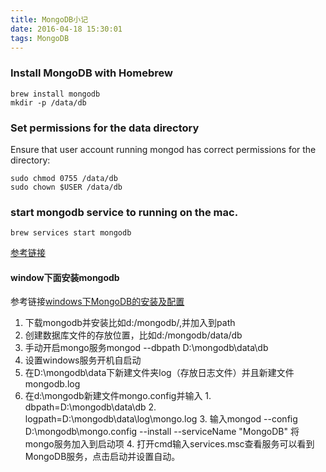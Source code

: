 ```yaml
---
title: MongoDB小记
date: 2016-04-18 15:30:01
tags: MongoDB
---
```

### Install MongoDB with Homebrew

~~~
brew install mongodb
mkdir -p /data/db
~~~

### Set permissions for the data directory

Ensure that user account running mongod has correct permissions for the directory:

```
sudo chmod 0755 /data/db
sudo chown $USER /data/db
```

### start mongodb service to running on the mac.

```
brew services start mongodb
```

[参考链接](http://stackoverflow.com/questions/5596521/what-is-the-correct-way-to-start-a-mongod-service-on-linux-os-x)

#### window下面安装mongodb
参考链接[windows下MongoDB的安装及配置](https://jingyan.baidu.com/article/d5c4b52bef7268da560dc5f8.html)
1. 下载mongodb并安装比如d:/mongodb/,并加入到path
2. 创建数据库文件的存放位置，比如d:/mongodb/data/db
3. 手动开启mongo服务mongod --dbpath D:\mongodb\data\db
4. 设置windows服务开机自启动
  1. 在D:\mongodb\data下新建文件夹log（存放日志文件）并且新建文件mongodb.log
  2. 在d:\mongodb新建文件mongo.config并输入
    1. dbpath=D:\mongodb\data\db
    2. logpath=D:\mongodb\data\log\mongo.log
    3. 输入mongod --config D:\mongodb\mongo.config --install --serviceName "MongoDB" 将mongo服务加入到启动项
    4. 打开cmd输入services.msc查看服务可以看到MongoDB服务，点击启动并设置自动。
